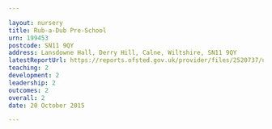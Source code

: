 ```yaml
---

layout: nursery
title: Rub-a-Dub Pre-School
urn: 199453
postcode: SN11 9QY
address: Lansdowne Hall, Derry Hill, Calne, Wiltshire, SN11 9QY
latestReportUrl: https://reports.ofsted.gov.uk/provider/files/2520737/urn/199453.pdf
teaching: 2
development: 2
leadership: 2
outcomes: 2
overall: 2
date: 20 October 2015

---
```

